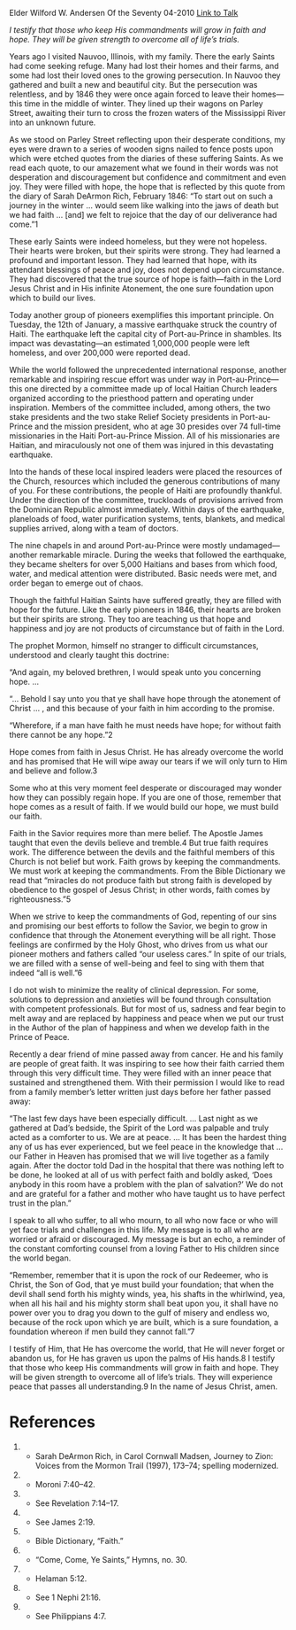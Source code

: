 Elder Wilford W. Andersen
Of the Seventy
04-2010
[Link to Talk](https://www.churchofjesuschrist.org/study/general-conference/2010/04/the-rock-of-our-redeemer?lang=eng)

_I testify that those who keep His commandments will grow in faith and hope. They will be given strength to overcome all of life’s trials._

Years ago I visited Nauvoo, Illinois, with my family. There the early Saints had come seeking refuge. Many had lost their homes and their farms, and some had lost their loved ones to the growing persecution. In Nauvoo they gathered and built a new and beautiful city. But the persecution was relentless, and by 1846 they were once again forced to leave their homes—this time in the middle of winter. They lined up their wagons on Parley Street, awaiting their turn to cross the frozen waters of the Mississippi River into an unknown future.

As we stood on Parley Street reflecting upon their desperate conditions, my eyes were drawn to a series of wooden signs nailed to fence posts upon which were etched quotes from the diaries of these suffering Saints. As we read each quote, to our amazement what we found in their words was not desperation and discouragement but confidence and commitment and even joy. They were filled with hope, the hope that is reflected by this quote from the diary of Sarah DeArmon Rich, February 1846: “To start out on such a journey in the winter … would seem like walking into the jaws of death but we had faith … [and] we felt to rejoice that the day of our deliverance had come.”1

These early Saints were indeed homeless, but they were not hopeless. Their hearts were broken, but their spirits were strong. They had learned a profound and important lesson. They had learned that hope, with its attendant blessings of peace and joy, does not depend upon circumstance. They had discovered that the true source of hope is faith—faith in the Lord Jesus Christ and in His infinite Atonement, the one sure foundation upon which to build our lives.

Today another group of pioneers exemplifies this important principle. On Tuesday, the 12th of January, a massive earthquake struck the country of Haiti. The earthquake left the capital city of Port-au-Prince in shambles. Its impact was devastating—an estimated 1,000,000 people were left homeless, and over 200,000 were reported dead.

While the world followed the unprecedented international response, another remarkable and inspiring rescue effort was under way in Port-au-Prince—this one directed by a committee made up of local Haitian Church leaders organized according to the priesthood pattern and operating under inspiration. Members of the committee included, among others, the two stake presidents and the two stake Relief Society presidents in Port-au-Prince and the mission president, who at age 30 presides over 74 full-time missionaries in the Haiti Port-au-Prince Mission. All of his missionaries are Haitian, and miraculously not one of them was injured in this devastating earthquake.

Into the hands of these local inspired leaders were placed the resources of the Church, resources which included the generous contributions of many of you. For these contributions, the people of Haiti are profoundly thankful. Under the direction of the committee, truckloads of provisions arrived from the Dominican Republic almost immediately. Within days of the earthquake, planeloads of food, water purification systems, tents, blankets, and medical supplies arrived, along with a team of doctors.

The nine chapels in and around Port-au-Prince were mostly undamaged—another remarkable miracle. During the weeks that followed the earthquake, they became shelters for over 5,000 Haitians and bases from which food, water, and medical attention were distributed. Basic needs were met, and order began to emerge out of chaos.

Though the faithful Haitian Saints have suffered greatly, they are filled with hope for the future. Like the early pioneers in 1846, their hearts are broken but their spirits are strong. They too are teaching us that hope and happiness and joy are not products of circumstance but of faith in the Lord.

The prophet Mormon, himself no stranger to difficult circumstances, understood and clearly taught this doctrine:

“And again, my beloved brethren, I would speak unto you concerning hope. …

“… Behold I say unto you that ye shall have hope through the atonement of Christ … , and this because of your faith in him according to the promise.

“Wherefore, if a man have faith he must needs have hope; for without faith there cannot be any hope.”2

Hope comes from faith in Jesus Christ. He has already overcome the world and has promised that He will wipe away our tears if we will only turn to Him and believe and follow.3

Some who at this very moment feel desperate or discouraged may wonder how they can possibly regain hope. If you are one of those, remember that hope comes as a result of faith. If we would build our hope, we must build our faith.

Faith in the Savior requires more than mere belief. The Apostle James taught that even the devils believe and tremble.4 But true faith requires work. The difference between the devils and the faithful members of this Church is not belief but work. Faith grows by keeping the commandments. We must work at keeping the commandments. From the Bible Dictionary we read that “miracles do not produce faith but strong faith is developed by obedience to the gospel of Jesus Christ; in other words, faith comes by righteousness.”5

When we strive to keep the commandments of God, repenting of our sins and promising our best efforts to follow the Savior, we begin to grow in confidence that through the Atonement everything will be all right. Those feelings are confirmed by the Holy Ghost, who drives from us what our pioneer mothers and fathers called “our useless cares.” In spite of our trials, we are filled with a sense of well-being and feel to sing with them that indeed “all is well.”6

I do not wish to minimize the reality of clinical depression. For some, solutions to depression and anxieties will be found through consultation with competent professionals. But for most of us, sadness and fear begin to melt away and are replaced by happiness and peace when we put our trust in the Author of the plan of happiness and when we develop faith in the Prince of Peace.

Recently a dear friend of mine passed away from cancer. He and his family are people of great faith. It was inspiring to see how their faith carried them through this very difficult time. They were filled with an inner peace that sustained and strengthened them. With their permission I would like to read from a family member’s letter written just days before her father passed away:

“The last few days have been especially difficult. … Last night as we gathered at Dad’s bedside, the Spirit of the Lord was palpable and truly acted as a comforter to us. We are at peace. … It has been the hardest thing any of us has ever experienced, but we feel peace in the knowledge that … our Father in Heaven has promised that we will live together as a family again. After the doctor told Dad in the hospital that there was nothing left to be done, he looked at all of us with perfect faith and boldly asked, ‘Does anybody in this room have a problem with the plan of salvation?’ We do not and are grateful for a father and mother who have taught us to have perfect trust in the plan.”

I speak to all who suffer, to all who mourn, to all who now face or who will yet face trials and challenges in this life. My message is to all who are worried or afraid or discouraged. My message is but an echo, a reminder of the constant comforting counsel from a loving Father to His children since the world began.

“Remember, remember that it is upon the rock of our Redeemer, who is Christ, the Son of God, that ye must build your foundation; that when the devil shall send forth his mighty winds, yea, his shafts in the whirlwind, yea, when all his hail and his mighty storm shall beat upon you, it shall have no power over you to drag you down to the gulf of misery and endless wo, because of the rock upon which ye are built, which is a sure foundation, a foundation whereon if men build they cannot fall.”7

I testify of Him, that He has overcome the world, that He will never forget or abandon us, for He has graven us upon the palms of His hands.8 I testify that those who keep His commandments will grow in faith and hope. They will be given strength to overcome all of life’s trials. They will experience peace that passes all understanding.9 In the name of Jesus Christ, amen.

# References
1. - Sarah DeArmon Rich, in Carol Cornwall Madsen, Journey to Zion: Voices from the Mormon Trail (1997), 173–74; spelling modernized.
2. - Moroni 7:40–42.
3. - See Revelation 7:14–17.
4. - See James 2:19.
5. - Bible Dictionary, “Faith.”
6. - “Come, Come, Ye Saints,” Hymns, no. 30.
7. - Helaman 5:12.
8. - See 1 Nephi 21:16.
9. - See Philippians 4:7.